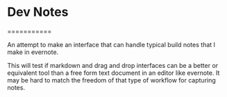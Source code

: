 # Dev Notes

===========

An attempt to make an interface that can handle typical build notes that I make in evernote.

This will test if markdown and drag and drop interfaces can be a better or equivalent tool than a free form text document in an editor like evernote. It may be hard to match the freedom of that type of workflow for capturing notes.
